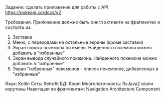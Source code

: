 Задание: сделать приложение для работы с API https://pokeapi.co/docs/v2

Требования.
Приложение должно быть сингл активити на фрагментах и состоять из: 
  1. Заставка
  2. Меню, с переходами на остальные экраны (кроме заставки)
  3. Экран поиска покемона по имени. Найденного покемона можно добавить в "избранные"
  4. Экран вывода случайного покемона. Найденного покемона можно добавить в "избранные"
  5. Экран "избранных" покемонов - список покемонов, добавленных в "избранные"
 
Язык: Kotlin
Сеть: Retrofit
БД: Room
Многопоточность: RxJava2 и/или корутины
Навигация по фрагментам: Navigation Architecture Component
